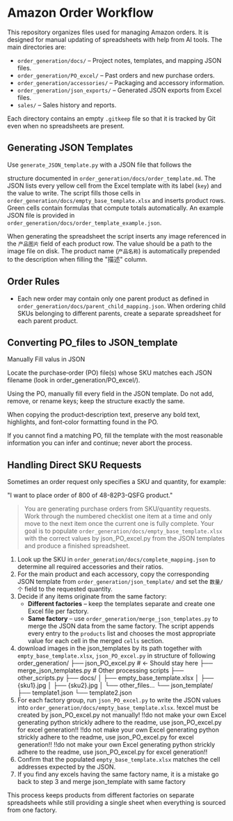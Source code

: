 # Amazon Order Workflow

This repository organizes files used for managing Amazon orders. It is designed for manual updating of spreadsheets with help from AI tools. The main directories are:

- `order_generation/docs/` – Project notes, templates, and mapping JSON files.
- `order_generation/PO_excel/` – Past orders and new purchase orders.
- `order_generation/accessories/` – Packaging and accessory information.
- `order_generation/json_exports/` – Generated JSON exports from Excel files.
- `sales/` – Sales history and reports.

Each directory contains an empty `.gitkeep` file so that it is tracked by Git even when no spreadsheets are present.


## Generating JSON Templates

Use `generate_JSON_template.py` with a JSON file that follows the

structure documented in `order_generation/docs/order_template.md`. The JSON lists every
yellow cell from the Excel template with its label (`key`) and the value
to write. The script fills those cells in `order_generation/docs/empty_base_template.xlsx`
and inserts product rows. Green cells contain formulas that compute totals
automatically.
An example JSON file is provided in `order_generation/docs/order_template_example.json`.

When generating the spreadsheet the script inserts any image referenced in the
`产品图片` field of each product row. The value should be a path to the image
file on disk.  The product name (`产品名称`) is automatically prepended to the
description when filling the "描述" column.


## Order Rules

- Each new order may contain only one parent product as defined in
`order_generation/docs/parent_child_mapping.json`. When ordering child SKUs belonging to
  different parents, create a separate spreadsheet for each parent product.


## Converting PO_files to JSON_template

Manually Fill valus in JSON

Locate the purchase‑order (PO) file(s) whose SKU matches each JSON filename (look in order_generation/PO_excel/).

Using the PO, manually fill every field in the JSON template. Do not add, remove, or rename keys; keep the structure exactly the same.

When copying the product‑description text, preserve any bold text, highlights, and font‑color formatting found in the PO.

If you cannot find a matching PO, fill the template with the most reasonable information you can infer and continue; never abort the process.

## Handling Direct SKU Requests

Sometimes an order request only specifies a SKU and quantity, for example:

"I want to place order of 800 of 48-82P3-QSFG product."


> You are generating purchase orders from SKU/quantity requests. Work through
> the numbered checklist one item at a time and only move to the next item once
> the current one is fully complete. Your goal is to populate
> `order_generation/docs/empty_base_template.xlsx` with the correct values by json_PO_excel.py from
> the JSON templates and produce a finished spreadsheet.

1. Look up the SKU in `order_generation/docs/complete_mapping.json` to
   determine all required accessories and their ratios.
2. For the main product and each accessory, copy the corresponding JSON
   template from `order_generation/json_template/` and set the `数量/个` field to
   the requested quantity.
3. Decide if any items originate from the same factory:
   - **Different factories** – keep the templates separate and create one Excel
     file per factory.
   - **Same factory** – use `order_generation/merge_json_templates.py` to merge
     the JSON data from the same factory. The script appends every entry to the `products` list and
     chooses the most appropriate value for each cell in the merged `cells`
     section.
4. download images in the json_templates by its path together with `empty_base_template.xlsx`, `json_PO_excel.py` in structure of following
      order_generation/
      ├── json_PO_excel.py           # ← Should stay here
      ├── merge_json_templates.py    # Other processing scripts
      ├── other_scripts.py
      ├── docs/
      │   ├── empty_base_template.xlsx
      │   ├── {sku1}.jpg
      │   ├── {sku2}.jpg
      │   └── other_files...
      └── json_template/
         ├── template1.json
         └── template2.json
5. For each factory group, run `json_PO_excel.py` to write the JSON values into
   `order_generation/docs/empty_base_template.xlsx`.
   !excel must be created by json_PO_excel.py not manually!
   !!do not make your own Excel generating python strickly adhere to the readme, use json_PO_excel.py for excel generation!!
   !!do not make your own Excel generating python strickly adhere to the readme, use json_PO_excel.py for excel generation!!
   !!do not make your own Excel generating python strickly adhere to the readme, use json_PO_excel.py for excel generation!!
6. Confirm that the populated `empty_base_template.xlsx` matches the cell
   addresses expected by the JSON. 
7. If you find any excels having the same factory name, it is a mistake go back to step 3 and merge json_template with same factory

This process keeps products from different factories on separate spreadsheets
while still providing a single sheet when everything is sourced from one
factory.
